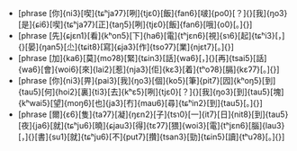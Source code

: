 - [phrase [你]{ni3}[喫]{tɕʰjaʔ7}[咧]{tjɛ0}[飯]{fan6}[啵]{po0}[？]{}[我]{ŋo3}[是]{ɕi6}[喫]{tɕʰjaʔ7}[正]{taŋ5}[咧]{tjɛ0}[飯]{fan6}[哦]{o0}[。]{}]
- [phrase [先]{ɕjɛn1}[看]{kʰon5}[下]{ha6}[電]{tʰjɛn6}[視]{sɿ6}[起]{tɕʰi3}[，]{}[晏]{ŋan5}[尐]{tɕit8}[寫]{ɕja3}[作]{tsoʔ7}[業]{njɛt7}[。]{}]
- [phrase [加]{ka6}[莫]{moʔ8}[緊]{tɕin3}[話]{wa6}[，]{}[再]{tsai5}[話]{wa6}[會]{woi6}[來]{lai2}[惹]{nja3}[佢]{kɛ3}[着]{tʰoʔ8}[膈]{kɛʔ7}[。]{}]
- [phrase [你]{ni3}[畀]{pai3}[我]{ŋo3}[個]{ko5}[筆]{pit7}[囥]{kʰoŋ5}[到]{tau5}[何]{hoi2}[裏]{ti3}[去]{kʰɛ5}[咧]{tjɛ0}[？]{}[我]{ŋo3}[到]{tau5}[塊]{kʰwai5}[望]{moŋ6}[也]{ja3}[冇]{mau6}[尋]{tɕʰin2}[到]{tau5}[。]{}]
- [phrase [爾]{ɛ6}[隻]{taʔ7}[凝]{ŋɛn2}[子]{tsɿ0}[一]{it7}[日]{nit8}[到]{tau5}[夜]{ja6}[就]{tɕʰju6}[曉]{ɕjau3}[得]{tɛʔ7}[猥]{woi3}[電]{tʰjɛn6}[腦]{lau3}[，]{}[書]{su1}[就]{tɕʰju6}[不]{put7}[攢]{tsan3}[勁]{tɕin5}[讀]{tʰuʔ8}[。]{}]
<!-- - 國駡：[phrase [戳]{tsʰoʔ7}[你]{ni3}[娘]{njoŋ2}[個]{ko5}[屄]{pjɛt7}] -->

<!-- [phrase [泊]{pʰoʔ7}[船]{son2}[瓜]{kwa1}[洲]{tju1}[【]{}[王]{woŋ2}[安]{ŋon1}[石]{saʔ8}[】]{}]

[phrase [京]{tɕin1}[口]{kʰɛu3}[瓜]{kwa1}[洲]{tju1}[一]{it7}[水]{swi3}[間]{kan1}[，]{}[鐘]{tuŋ1}[山]{san1}[只]{ti3}[隔]{kɛʔ7}[數]{su5}[重]{tʰuŋ2}[山]{san1}[。]{}]<br />
[phrase [春]{tʰun1}[風]{fuŋ1}[自]{tsʰɿ6}[綠]{tjuʔ7}[江]{koŋ1}[南]{lan2}[岸]{ŋon6}[，]{}[明]{mjaŋ2}[月]{nɥot8}[何]{ho2}[時]{ɕi2}[照]{tɛu5}[我]{ŋo3}[還]{wan2}[。]{}]

[phrase [浣]{fon6}[溪]{tɕʰi1}[沙]{sa1}[【]{}[晏]{ŋan5}[殊]{su2}[】]{}]

[phrase [一]{it7}[曲]{tɕʰjuʔ7}[新]{ɕin1}[詞]{tsʰɿ2}[酒]{tɕju3}[一]{it7}[杯]{pi1}[，]{}[去]{tɕʰi5}[年]{njɛn2}[天]{tʰjɛn1}[氣]{tɕʰi5}[舊]{tɕʰju6}[亭]{tʰin2}[台]{tʰai2}[。]{}[夕]{ɕiʔ7}[陽]{joŋ2}[西]{ɕi1}[下]{ha6}[幾]{tɕi3}[時]{ɕi2}[回]{fi2}[？]{}]<br />
[phrase [無]{u2}[可]{kʰo3}[奈]{lai6}[何]{ho2}[花]{fa1}[落]{loʔ8}[去]{tɕʰi5}[，]{}[似]{sɿ6}[曾]{tsʰɛn2}[相]{ɕjoŋ1}[識]{ɕiʔ7}[燕]{jɛn5}[歸]{kwi1}[來]{lai2}[。]{}[小]{ɕjau3}[園]{ɥon2}[香]{ɕjoŋ1}[徑]{tɕin5}[獨]{tʰuʔ8}[徘]{pʰi2}[徊]{fi2}[。]{}] -->
